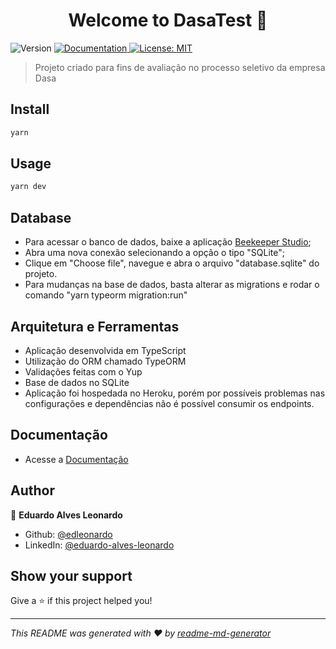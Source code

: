 <h1 align="center">Welcome to DasaTest 👋</h1>
<p>
  <img alt="Version" src="https://img.shields.io/badge/version-1.0.0-blue.svg?cacheSeconds=2592000" />
  <a href="xxxx" target="_blank">
    <img alt="Documentation" src="https://edleonardo.github.io/Documentacao/" />
  </a>
  <a href="#" target="_blank">
    <img alt="License: MIT" src="https://img.shields.io/badge/License-MIT-yellow.svg" />
  </a>
</p>

> Projeto criado para fins de avaliação no processo seletivo da empresa Dasa

## Install

```sh
yarn
```

## Usage

```sh
yarn dev
```

## Database

* Para acessar o banco de dados, baixe a aplicação [Beekeeper Studio](https://docs.beekeeperstudio.io/installation/);
* Abra uma nova conexão selecionando a opção o tipo "SQLite";
* Clique em "Choose file", navegue e abra o arquivo "database.sqlite" do projeto.
* Para mudanças na base de dados, basta alterar as migrations e rodar o comando "yarn typeorm migration:run"

## Arquitetura e Ferramentas

* Aplicação desenvolvida em TypeScript
* Utilização do ORM chamado TypeORM
* Validações feitas com o Yup
* Base de dados no SQLite
* Aplicação foi hospedada no Heroku, porém por possíveis problemas nas configurações e dependências não é possível consumir os endpoints.

## Documentação

* Acesse a [Documentação](https://edleonardo.github.io/Documentacao/)

## Author

👤 **Eduardo Alves Leonardo**

* Github: [@edleonardo](https://github.com/edleonardo)
* LinkedIn: [@eduardo-alves-leonardo](https://linkedin.com/in/eduardo-alves-leonardo)

## Show your support

Give a ⭐️ if this project helped you!

***
_This README was generated with ❤️ by [readme-md-generator](https://github.com/kefranabg/readme-md-generator)_
